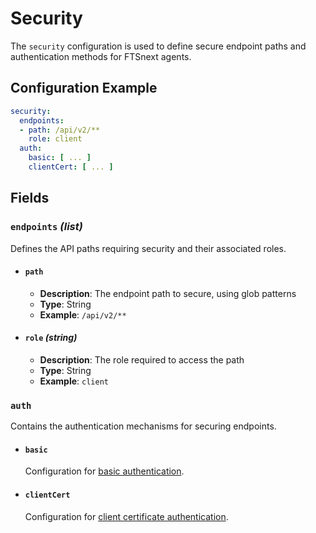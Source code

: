 # Security <Badge type="tip" text="All Agents" />

The `security` configuration is used to define secure endpoint paths and authentication methods for
FTSnext agents.

## Configuration Example

```yaml
security:
  endpoints:
  - path: /api/v2/**
    role: client
  auth:
    basic: [ ... ]
    clientCert: [ ... ]
```

## Fields

### `endpoints` _(list)_

Defines the API paths requiring security and their associated roles.

* #### `path`
  * **Description**: The endpoint path to secure, using glob patterns
  * **Type**: String
  * **Example**: `/api/v2/**`

* #### `role` *(string)*
  * **Description**: The role required to access the path
  * **Type**: String
  * **Example**: `client`

### `auth`

Contains the authentication mechanisms for securing endpoints.

* #### `basic`
  Configuration for [basic authentication](./security/basic).
* #### `clientCert`
  Configuration for [client certificate authentication](./security/client-certs).
